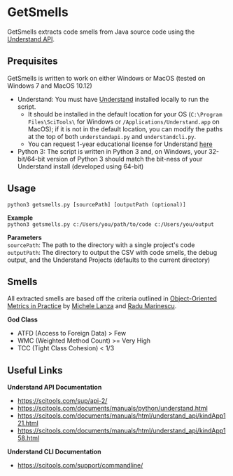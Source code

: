 # GetSmells

GetSmells extracts code smells from Java source code using the 
[Understand API](https://scitools.com/support/understand-api-overview/).   

## Prequisites
GetSmells is written to work on either Windows or MacOS (tested on Windows 7 and MacOS 10.12)
* Understand: You must have [Understand](https://scitools.com/features/) installed locally to run the script.
  * It should be installed in the default location for your OS (`C:\Program Files\SciTools\` for Windows or
`/Applications/Understand.app` on MacOS); if it is not in the default location, you can modify the paths at 
the top of both `understandapi.py` and `understandcli.py`.
  * You can request 1-year educational license for Understand [here](https://scitools.com/student/)
* Python 3: The script is written in Python 3 and, on Windows, your 32-bit/64-bit version of Python 3 should match the 
bit-ness of your Understand install (developed using 64-bit)

## Usage
`python3 getsmells.py [sourcePath] [outputPath (optional)]`   

**Example**   
`python3 getsmells.py c:/Users/you/path/to/code c:/Users/you/output`   

**Parameters**   
`sourcePath`: The path to the directory with a single project's code   
`outputPath`: The directory to output the CSV with code smells, the debug output, and the Understand Projects 
(defaults to the current directory)   


## Smells
All extracted smells are based off the criteria outlined in [Object-Oriented Metrics in Practice](http://www.springer.com/us/book/9783540244295) by [Michele Lanza](http://www.inf.usi.ch/lanza/index.html) and [Radu Marinescu](http://loose.upt.ro/reengineering/research/).

**God Class**
- ATFD (Access to Foreign Data) > Few
- WMC (Weighted Method Count) >= Very High
- TCC (Tight Class Cohesion) < 1/3

## Useful Links
**Understand API Documentation**   
* https://scitools.com/sup/api-2/  
* https://scitools.com/documents/manuals/python/understand.html  
* https://scitools.com/documents/manuals/html/understand_api/kindApp121.html  
* https://scitools.com/documents/manuals/html/understand_api/kindApp158.html   

**Understand CLI Documentation**
* https://scitools.com/support/commandline/   
